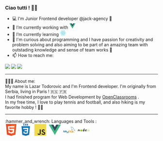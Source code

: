 ### Ciao tutti  ! 👋🏻


- 💻 I'm Junior Frontend developer @jack-agency 🎯
- 🔭 I’m currently working with <img src="https://github.com/devicons/devicon/blob/master/icons/vuejs/vuejs-original.svg?short_path=27afad0" title="Vue" alt="Vue" width="20" height="20"/> 
- 🌱 I’m currently learning <img src="https://github.com/devicons/devicon/blob/master/icons/react/react-original.svg" title="React" alt="React" width="20" height="20" /> 
- 🤔 I'm curious about programming and I have passion for creativity and problem solving and also aiming to be part of an amazing team with outstading knowledge and sense of team works  🏢
- 📫 How to reach me: 
<div><a href="https://www.linkedin.com/in/lazar-v-todorovic-3a3312188/">
<img src="https://img.shields.io/badge/LinkedIn-blue?logo=linkedin&logoColor=white"/></a>
 <a href="https://www.instagram.com/todorjr/">
<img src="https://img.shields.io/badge/Instagram-red?logo=instagram&logoColor=white"/></a>
 <a href="mailto:eleazartodor@gmail.com">
<img src="https://img.shields.io/badge/Email-blue?logo=Email&logoColor=white"/></a>
</div>
<hr/>

 👨🏻‍💻 About me: <br>
My name is Lazar Todorovic and I'm Frontend developer. I'm originally from Serbia, living in Paris ! 🇷🇸 🇫🇷<br>
I had finished program for Web Development by <a href="https://openclassrooms.com/en/">OpenClassrooms</a> .<br>
In my free time, I love to play tennis and football, and also hiking is my favorite hobby ! ✌🏼

 <hr>
 :hammer_and_wrench: Languages and Tools :

<div>
   <img src="https://github.com/devicons/devicon/blob/master/icons/html5/html5-original.svg" title="HTML5" alt="HTML" width="40" height="40"/>&nbsp;
 <img src="https://github.com/devicons/devicon/blob/master/icons/css3/css3-plain-wordmark.svg"  title="CSS3" alt="CSS" width="40" height="40"/>&nbsp;
  <img src="https://github.com/devicons/devicon/blob/master/icons/javascript/javascript-original.svg" title="JavaScript" alt="JavaScript" width="40" height="40"/>&nbsp;
  <img src="https://github.com/devicons/devicon/blob/master/icons/vuejs/vuejs-original.svg" title="Vue" alt="Vue" width="40" height="40"/>&nbsp;
  <img src="https://github.com/devicons/devicon/blob/master/icons/mysql/mysql-original-wordmark.svg" title="MySQL"  alt="MySQL" width="40" height="40"/>&nbsp;
  <img src="https://github.com/devicons/devicon/blob/master/icons/nodejs/nodejs-original-wordmark.svg" title="NodeJS" alt="NodeJS" width="40" height="40"/>&nbsp;
</div>
